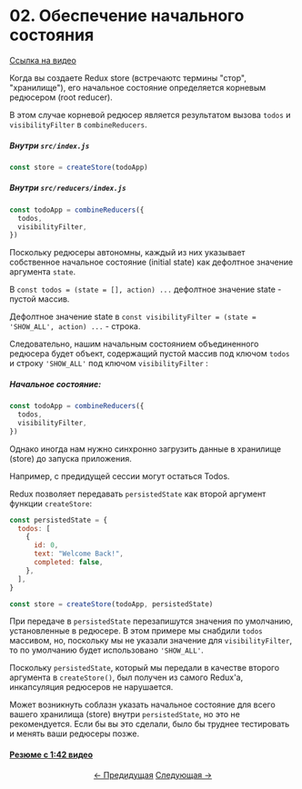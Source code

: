 # 02\. Обеспечение начального состояния

[Ссылка на видео](https://egghead.io/lessons/javascript-redux-supplying-the-initial-state)

Когда вы создаете Redux store (встречаютс термины "стор", "хранилище"), его начальное состояние определяется корневым редюсером (root reducer).

В этом случае корневой редюсер является результатом вызова `todos` и `visibilityFilter` в `combineReducers`.

##### _Внутри `src/index.js`_

```javascript
const store = createStore(todoApp)
```

##### _Внутри `src/reducers/index.js`_

```javascript
const todoApp = combineReducers({
  todos,
  visibilityFilter,
})
```

Поскольку редюсеры автономны, каждый из них указывает собственное начальное состояние (initial state) как дефолтное значение аргумента `state`.

В `const todos = (state = [], action) ...` дефолтное значение state - пустой массив.

Дефолтное значение state в `const visibilityFilter = (state = 'SHOW_ALL', action) ...` - строка.

Следовательно, нашим начальным состоянием объединенного редюсера будет объект, содержащий пустой массив под ключом `todos` и строку `'SHOW_ALL'` под ключом `visibilityFilter` :

##### Начальное состояние:

```javascript
const todoApp = combineReducers({
  todos,
  visibilityFilter,
})
```

Однако иногда нам нужно синхронно загрузить данные в хранилище (store) до запуска приложения.

Например, с предидущей сессии могут остаться Todos.

Redux позволяет передавать `persistedState` как второй аргумент функции `createStore`:

```javascript
const persistedState = {
  todos: [
    {
      id: 0,
      text: "Welcome Back!",
      completed: false,
    },
  ],
}

const store = createStore(todoApp, persistedState)
```

При передаче в `persistedState` перезапишутся значения по умолчанию, установленные в редюсере. В этом примере мы снабдили `todos` массивом, но, поскольку мы не указали значение для `visibilityFilter`, то по умолчанию будет использовано `'SHOW_ALL'`.

Поскольку `persistedState`, который мы передали в качестве второго аргумента в `createStore()`, был получен из самого Redux'а, инкапсуляция редюсеров не нарушается.

Может возникнуть соблазн указать начальное состояние для всего вашего хранилища (store) внутри `persistedState`, но это не рекомендуется. Если бы вы это сделали, было бы труднее тестировать и менять ваши редюсеры позже.

#### [Резюме с 1:42 видео](https://egghead.io/lessons/javascript-redux-supplying-the-initial-state)

<p align="center">
  <a href="./01-Simplifying_the_Arrow_Functions.md"><- Предидущая</a>
  <a href="./03-Persisting_the_State_to_the_Local_Storage.md">Следующая -></a>
</p>
